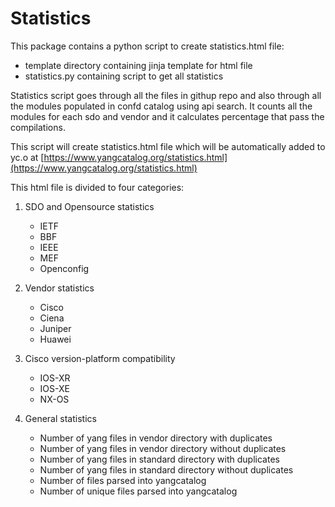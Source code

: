 Statistics
=====

This package contains a python script to create statistics.html file:

  * template directory containing jinja template for html file
  * statistics.py containing script to get all statistics

Statistics script goes through all the files in githup repo and also through all the
 modules populated in confd catalog using api search. It counts all the modules for 
 each sdo and vendor and it calculates percentage that pass the compilations.
 
This script will create statistics.html file which will be automatically added to yc.o
at [https://www.yangcatalog.org/statistics.html](https://www.yangcatalog.org/statistics.html)

This html file is divided to four categories:
1. SDO and Opensource statistics
    - IETF
    - BBF
    - IEEE
    - MEF
    - Openconfig
    
1. Vendor statistics
    - Cisco
    - Ciena
    - Juniper
    - Huawei

1. Cisco version-platform compatibility
    - IOS-XR
    - IOS-XE
    - NX-OS

1. General statistics
    - Number of yang files in vendor directory with duplicates
    - Number of yang files in vendor directory without duplicates
    - Number of yang files in standard directory with duplicates
    - Number of yang files in standard directory without duplicates
    - Number of files parsed into yangcatalog
    - Number of unique files parsed into yangcatalog